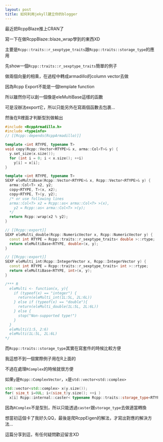 ```yaml
---
layout: post
title: 如何利用jekyll建立你的blogger
---
```


最近把RcppBlaze推上CRAN了

寫一下在做RcppBlaze::blaze_wrap學到的東西XD

主要是`Rcpp::traits::r_sexptype_traits`跟`Rcpp::traits::storage_type`的應用

先show一個`Rcpp::traits::r_sexptype_traits`簡單的例子

做兩個向量的相乘，在過程中轉成armadillo的column vector去做

因為Rcpp Export不能是一個template function

所以雖然你可以創一個像是eleMultiBase這樣的函數

可是沒辦法export它，所以只能另外在寫兩個函數去包裹...

然後在R裡面才判斷型別做輸出

``` c++
#include <RcppArmadillo.h>
#include <typeinfo>
// [[Rcpp::depends(RcppArmadillo)]]

template <int RTYPE, typename T>
void copy(Rcpp::Vector<RTYPE>& x, arma::Col<T>& y) {
  y.set_size(x.size());
  for (int i = 0; i < x.size(); ++i)
    y[i] = x[i];
}

template <int RTYPE, typename T>
SEXP eleMultiBase(Rcpp::Vector<RTYPE>& x, Rcpp::Vector<RTYPE>& y) {
  arma::Col<T> x2, y2;
  copy<RTYPE, T>(x, x2);
  copy<RTYPE, T>(y, y2);
  /* or use following lines
  arma::Col<T> x2 = Rcpp::as< arma::Col<T> >(x), 
    y2 = Rcpp::as< arma::Col<T> >(y);
  */
  return Rcpp::wrap(x2 % y2);
}

// [[Rcpp::export]]
SEXP eleMulti_double(Rcpp::NumericVector x, Rcpp::NumericVector y) {
  const int RTYPE = Rcpp::traits::r_sexptype_traits< double >::rtype;
  return eleMultiBase<RTYPE, double>(x, y);
}

// [[Rcpp::export]]
SEXP eleMulti_int(Rcpp::IntegerVector x, Rcpp::IntegerVector y) {
  const int RTYPE = Rcpp::traits::r_sexptype_traits< int >::rtype;
  return eleMultiBase<RTYPE, int>(x, y);
}

/*** R
  eleMulti <- function(x, y){
    if (typeof(x) == "integer") {
      return(eleMulti_int(1L:5L, 2L:6L))
    } else if (typeof(x) == "double"){
      return(eleMulti_double(1L:5L, 2L:6L))
    } else {
      stop("Non-supported type!")
    }
  }
  eleMulti(1:5, 2:6)
  eleMulti(1L:5L, 2L:6L)
*/
```

而`Rcpp::traits::storage_type`其實在寫套件的時候比較方便

我這想不到一個實際例子用在R上面的

不過在處理`RComplex`的時候就很方便

如果`y`是`Rcpp::ComplexVector`，`x`是`std::vector<std::complex>`

``` c++
std::vector<std::complex> x(y.size());
for( size_t i=0UL; i<(size_t)y.size(); ++i )
  x[i] Rcpp::internal::caster< typename Rcpp::traits::storage_type<RTYPE>::type, Type >( y[i] );
```

因為`RComplex`不是型別，所以只能透過`caster`跟`storage_type`去做適當轉換

想當初這個卡了我好久QQ，最後是爬RcppEigen的解法，才寫出對應的解決方法...

這篇分享到這，有任何疑問歡迎留言XD
